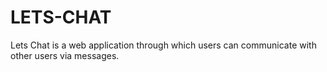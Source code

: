# LETS-CHAT
Lets Chat is a web application through which users can communicate with other users via messages.
